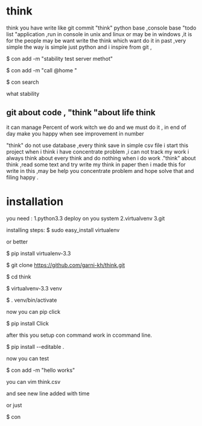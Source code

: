 # think
think you have write like git commit 
"think" python base ,console base  "todo list "application ,run in console in unix and linux or may be in windows ,it is for the people may be want write the think which want do it in past ,very simple 
the way is simple just python and i inspire from git ,

$ con add -m "stability test server methot"

$ con add -m "call @home "

$ con search

what stability 

## git about code , "think "about life think  

it  can manage 
Percent of work witch we do and we must do it  , in end of day make you happy when see improvement in number  

"think" do not use database ,every think save in simple  csv  file 
i start this project when i think i have concentrate problem ,i can not  track my work i always think about every think and do nothing when i  do  work ."think" about think  ,read some text  and try write my  think in paper  then i made this for write in this ,may be help  you concentrate problem and hope solve that and filing happy .

# installation 
you need :
1.python3.3 deploy on you system 
2.virtualvenv
3.git

installing steps:
$ sudo easy_install virtualenv 

or better

$ pip install virtualenv-3.3

$ git clone https://github.com/garni-kh/think.git

$ cd think

$ virtualvenv-3.3 venv

$ . venv/bin/activate 

now you can pip click

$ pip install Click

after this you setup con command work in  ccommand line. 

$ pip install --editable .

now you can test 

$ con add -m "hello works"

you can vim think.csv 

and see new line added with time 

or just 

$ con


